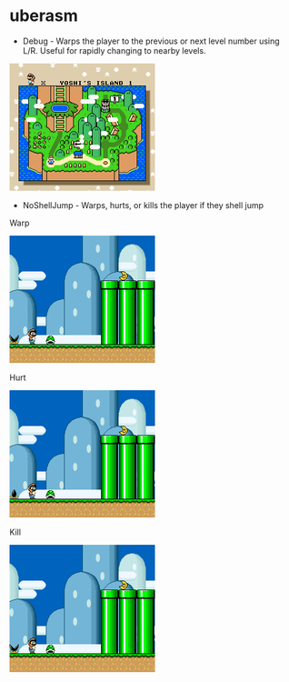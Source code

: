 # uberasm

- Debug - Warps the player to the previous or next level number using L/R. Useful for rapidly changing to nearby levels.

![](/docs/debug.gif)

- NoShellJump - Warps, hurts, or kills the player if they shell jump

Warp

![](/docs/nosj_warp.gif)

Hurt

![](/docs/nosj_hurt.gif)

Kill

![](/docs/nosj_kill.gif)